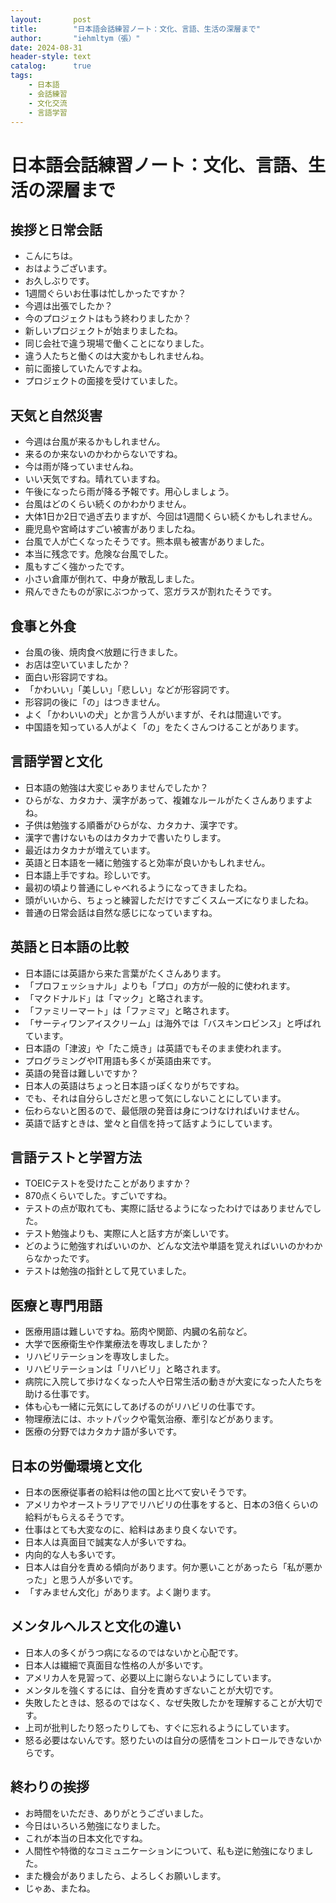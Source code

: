 ```yaml
---
layout:       post
title:        "日本語会話練習ノート：文化、言語、生活の深層まで"
author:       "iehmltym（張）"
date: 2024-08-31
header-style: text
catalog:      true
tags:
    - 日本語
    - 会話練習
    - 文化交流
    - 言語学習
---
```


# 日本語会話練習ノート：文化、言語、生活の深層まで

## 挨拶と日常会話

- こんにちは。
- おはようございます。
- お久しぶりです。
- 1週間ぐらいお仕事は忙しかったですか？
- 今週は出張でしたか？
- 今のプロジェクトはもう終わりましたか？
- 新しいプロジェクトが始まりましたね。
- 同じ会社で違う現場で働くことになりました。
- 違う人たちと働くのは大変かもしれませんね。
- 前に面接していたんですよね。
- プロジェクトの面接を受けていました。

## 天気と自然災害

- 今週は台風が来るかもしれません。
- 来るのか来ないのかわからないですね。
- 今は雨が降っていませんね。
- いい天気ですね。晴れていますね。
- 午後になったら雨が降る予報です。用心しましょう。
- 台風はどのくらい続くのかわかりません。
- 大体1日か2日で過ぎ去りますが、今回は1週間くらい続くかもしれません。
- 鹿児島や宮崎はすごい被害がありましたね。
- 台風で人が亡くなったそうです。熊本県も被害がありました。
- 本当に残念です。危険な台風でした。
- 風もすごく強かったです。
- 小さい倉庫が倒れて、中身が散乱しました。
- 飛んできたものが家にぶつかって、窓ガラスが割れたそうです。

## 食事と外食

- 台風の後、焼肉食べ放題に行きました。
- お店は空いていましたか？
- 面白い形容詞ですね。
- 「かわいい」「美しい」「悲しい」などが形容詞です。
- 形容詞の後に「の」はつきません。
- よく「かわいいの犬」とか言う人がいますが、それは間違いです。
- 中国語を知っている人がよく「の」をたくさんつけることがあります。

## 言語学習と文化

- 日本語の勉強は大変じゃありませんでしたか？
- ひらがな、カタカナ、漢字があって、複雑なルールがたくさんありますよね。
- 子供は勉強する順番がひらがな、カタカナ、漢字です。
- 漢字で書けないものはカタカナで書いたりします。
- 最近はカタカナが増えています。
- 英語と日本語を一緒に勉強すると効率が良いかもしれません。
- 日本語上手ですね。珍しいです。
- 最初の頃より普通にしゃべれるようになってきましたね。
- 頭がいいから、ちょっと練習しただけですごくスムーズになりましたね。
- 普通の日常会話は自然な感じになっていますね。

## 英語と日本語の比較

- 日本語には英語から来た言葉がたくさんあります。
- 「プロフェッショナル」よりも「プロ」の方が一般的に使われます。
- 「マクドナルド」は「マック」と略されます。
- 「ファミリーマート」は「ファミマ」と略されます。
- 「サーティワンアイスクリーム」は海外では「バスキンロビンス」と呼ばれています。
- 日本語の「津波」や「たこ焼き」は英語でもそのまま使われます。
- プログラミングやIT用語も多くが英語由来です。
- 英語の発音は難しいですか？
- 日本人の英語はちょっと日本語っぽくなりがちですね。
- でも、それは自分らしさだと思って気にしないことにしています。
- 伝わらないと困るので、最低限の発音は身につけなければいけません。
- 英語で話すときは、堂々と自信を持って話すようにしています。

## 言語テストと学習方法

- TOEICテストを受けたことがありますか？
- 870点くらいでした。すごいですね。
- テストの点が取れても、実際に話せるようになったわけではありませんでした。
- テスト勉強よりも、実際に人と話す方が楽しいです。
- どのように勉強すればいいのか、どんな文法や単語を覚えればいいのかわからなかったです。
- テストは勉強の指針として見ていました。

## 医療と専門用語

- 医療用語は難しいですね。筋肉や関節、内臓の名前など。
- 大学で医療衛生や作業療法を専攻しましたか？
- リハビリテーションを専攻しました。
- リハビリテーションは「リハビリ」と略されます。
- 病院に入院して歩けなくなった人や日常生活の動きが大変になった人たちを助ける仕事です。
- 体も心も一緒に元気にしてあげるのがリハビリの仕事です。
- 物理療法には、ホットパックや電気治療、牽引などがあります。
- 医療の分野ではカタカナ語が多いです。

## 日本の労働環境と文化

- 日本の医療従事者の給料は他の国と比べて安いそうです。
- アメリカやオーストラリアでリハビリの仕事をすると、日本の3倍くらいの給料がもらえるそうです。
- 仕事はとても大変なのに、給料はあまり良くないです。
- 日本人は真面目で誠実な人が多いですね。
- 内向的な人も多いです。
- 日本人は自分を責める傾向があります。何か悪いことがあったら「私が悪かった」と思う人が多いです。
- 「すみません文化」があります。よく謝ります。

## メンタルヘルスと文化の違い

- 日本人の多くがうつ病になるのではないかと心配です。
- 日本人は繊細で真面目な性格の人が多いです。
- アメリカ人を見習って、必要以上に謝らないようにしています。
- メンタルを強くするには、自分を責めすぎないことが大切です。
- 失敗したときは、怒るのではなく、なぜ失敗したかを理解することが大切です。
- 上司が批判したり怒ったりしても、すぐに忘れるようにしています。
- 怒る必要はないんです。怒りたいのは自分の感情をコントロールできないからです。

## 終わりの挨拶

- お時間をいただき、ありがとうございました。
- 今日はいろいろ勉強になりました。
- これが本当の日本文化ですね。
- 人間性や特徴的なコミュニケーションについて、私も逆に勉強になりました。
- また機会がありましたら、よろしくお願いします。
- じゃあ、またね。
